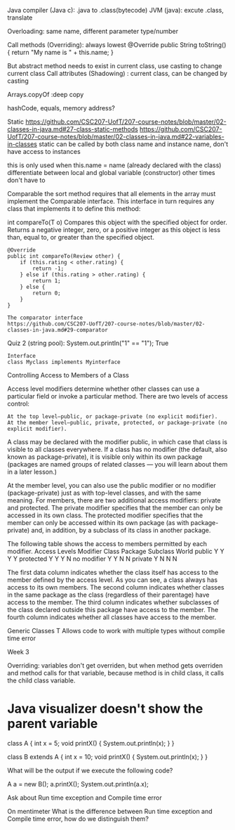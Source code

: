 Java compiler (Java c): .java to .class(bytecode)
JVM (java): excute .class, translate

Overloading: same name, different parameter type/number

Call methods (Overriding): always lowest 
@Override
public String toString(){
    return "My name is " + this.name;
}


But abstract method needs to exist in current class, use casting to change current class
Call attributes (Shadowing) : current class, can be changed by casting

Arrays.copyOf :deep copy

hashCode, equals, memory address?

Static
https://github.com/CSC207-UofT/207-course-notes/blob/master/02-classes-in-java.md#27-class-static-methods
https://github.com/CSC207-UofT/207-course-notes/blob/master/02-classes-in-java.md#22-variables-in-classes
static can be called by both class name and instance name, don't have access to instances

this is only used when 
this.name = name
(already declared with the class)
differentiate between local and global variable (constructor)
other times don't have to 

Comparable
the sort method requires that all elements in the array must implement the Comparable interface. This interface in turn requires any class that implements it to define this method:

int compareTo(T o)
    Compares this object with the specified object for order.
    Returns a negative integer, zero, or a positive integer
    as this object is less than, equal to, or greater than
    the specified object.

    @Override
    public int compareTo(Review other) {
        if (this.rating < other.rating) {
            return -1;
        } else if (this.rating > other.rating) {
            return 1;
        } else {
            return 0;
        }
    }

    The comparator interface
    https://github.com/CSC207-UofT/207-course-notes/blob/master/02-classes-in-java.md#29-comparator



Quiz 2 (string pool):
        System.out.println("1" == "1");
True







    Interface
    class Myclass implements Myinterface




Controlling Access to Members of a Class

Access level modifiers determine whether other classes can use a particular field or invoke a particular method. There are two levels of access control:

    At the top level—public, or package-private (no explicit modifier).
    At the member level—public, private, protected, or package-private (no explicit modifier).

A class may be declared with the modifier public, in which case that class is visible to all classes everywhere. If a class has no modifier (the default, also known as package-private), it is visible only within its own package (packages are named groups of related classes — you will learn about them in a later lesson.)

At the member level, you can also use the public modifier or no modifier (package-private) just as with top-level classes, and with the same meaning. For members, there are two additional access modifiers: private and protected. The private modifier specifies that the member can only be accessed in its own class. The protected modifier specifies that the member can only be accessed within its own package (as with package-private) and, in addition, by a subclass of its class in another package.

The following table shows the access to members permitted by each modifier.
Access Levels Modifier 	Class 	Package 	Subclass 	World
public 	Y 	Y 	Y 	Y
protected 	Y 	Y 	Y 	N
no modifier 	Y 	Y 	N 	N
private 	Y 	N 	N 	N

The first data column indicates whether the class itself has access to the member defined by the access level. As you can see, a class always has access to its own members. The second column indicates whether classes in the same package as the class (regardless of their parentage) have access to the member. The third column indicates whether subclasses of the class declared outside this package have access to the member. The fourth column indicates whether all classes have access to the member.








Generic Classes
T
Allows code to work with multiple types without complie time error








Week 3

Overriding: variables don't get overriden, but when method gets overriden and method calls for that variable, because method is in child class, it calls the child class variable.

# Java visualizer doesn't show the parent variable


class A { 
int x = 5;
void printX() { System.out.println(x); } 
} 

class B extends A { 
int x = 10;
void printX() { System.out.println(x); } 
}

What will be the output if we execute the following code?

A a = new B();
a.printX();
System.out.println(a.x);


Ask about 
Run time exception
and 
Compile time error

On mentimeter
What is the difference between Run time exception and Compile time error, how do we distinguish them?
































    
